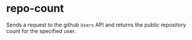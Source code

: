 # repo-count
Sends a request to the github `Users` API and returns the public repository count for the specified user.
